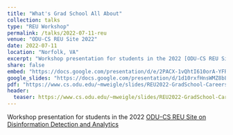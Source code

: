 ```yaml
---
title: "What's Grad School All About"
collection: talks
type: "REU Workshop"
permalink: /talks/2022-07-11-reu
venue: "ODU-CS REU Site 2022"
date: 2022-07-11
location: "Norfolk, VA"
excerpt: "Workshop presentation for students in the 2022 [ODU-CS REU Site on Disinformation Detection and Analytics](https://oducsreu.github.io/)"
share: false
embed: "https://docs.google.com/presentation/d/e/2PACX-1vQhtI610orA-YFRfXuMccjXVJdWCOyxnvgfe4ZbDOcM77wLG4x08ynsPalHNlrm1BhNKrs_I2vRyjGJ/embed?start=false&loop=false&delayms=3000"
google_slides: "https://docs.google.com/presentation/d/1d10rxfHnsWMZ8bLAc2wdX7QWuZNdAfDA6Gd5RDVuNcA/"
pdf: "https://www.cs.odu.edu/~mweigle/slides/REU2022-GradSchool-Careers.pdf"
header:
  teaser: https://www.cs.odu.edu/~mweigle/slides/REU2022-GradSchool-Careers.png
---
```

Workshop presentation for students in the 2022 [ODU-CS REU Site on Disinformation Detection and Analytics](https://oducsreu.github.io/)
